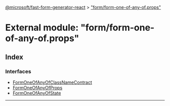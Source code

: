 [@microsoft/fast-form-generator-react](../README.md) > ["form/form-one-of-any-of.props"](../modules/_form_form_one_of_any_of_props_.md)

# External module: "form/form-one-of-any-of.props"

## Index

### Interfaces

* [FormOneOfAnyOfClassNameContract](../interfaces/_form_form_one_of_any_of_props_.formoneofanyofclassnamecontract.md)
* [FormOneOfAnyOfProps](../interfaces/_form_form_one_of_any_of_props_.formoneofanyofprops.md)
* [FormOneOfAnyOfState](../interfaces/_form_form_one_of_any_of_props_.formoneofanyofstate.md)

---

